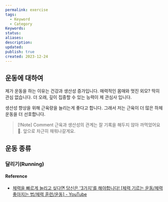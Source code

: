 ```yaml
---
permalink: exercise
tags:
  - Keyword
  - Category
Keywords: 
status: 
aliases: 
description: 
updated: 
publish: true
created: 2023-12-24
---
```


## 운동에 대하여
제가 운동을 하는 이유는 건강과 생산성 증가입니다. 
매력적인 몸매와 멋진 외모? 딱히 관심 없습니다. 더 오래, 깊이 집중할 수 있는 능력이 제 관심사 입니다. 

생산성 향상을 위해 근육량을 늘리는게 좋다고 합니다. 그래서 저는 근육이 더 많은 하체 운동을 더 선호합니다. 


>[!Note] Comment
>근육과 생산성의 관계는 잘 기록을 해두지 않아 까먹었어요🥲. 앞으로 차근히 채워나갈게요.


## 운동 종류
### 달리기(Running)
#### Reference
- [체력을 빠르게 늘리고 싶다면 당신은 '3가지'를 해야합니다! [체력 기르는 운동/체력 좋아지는 법/체력 훈련/운동] - YouTube](https://www.youtube.com/watch?v=AI1DWqfIu3Y)